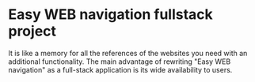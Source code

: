 # Easy WEB navigation fullstack project

It is like a memory for all the references of the websites you need with an additional functionality. The main advantage of rewriting "Easy WEB navigation" as a full-stack application is its wide availability to users.
